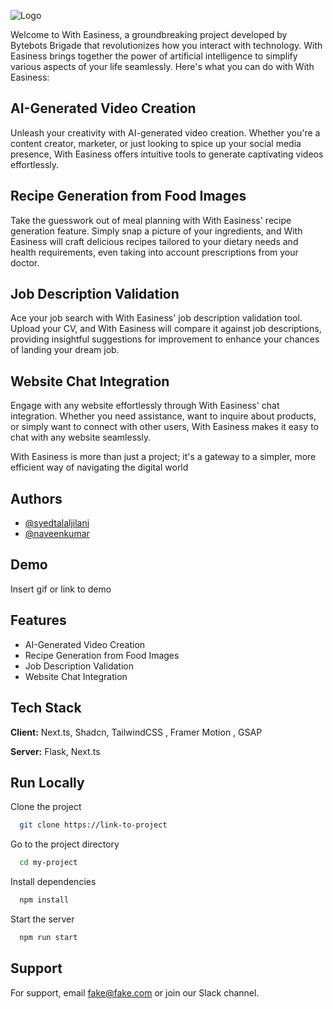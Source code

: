 
![Logo](https://res.cloudinary.com/du49f4v2w/image/upload/v1708971614/hikfu2axrhtm14kv5zzr.png)

Welcome to With Easiness, a groundbreaking project developed by Bytebots Brigade that revolutionizes how you interact with technology. With Easiness brings together the power of artificial intelligence to simplify various aspects of your life seamlessly. Here's what you can do with With Easiness:

## AI-Generated Video Creation
Unleash your creativity with AI-generated video creation. Whether you're a content creator, marketer, or just looking to spice up your social media presence, With Easiness offers intuitive tools to generate captivating videos effortlessly.

## Recipe Generation from Food Images
Take the guesswork out of meal planning with With Easiness' recipe generation feature. Simply snap a picture of your ingredients, and With Easiness will craft delicious recipes tailored to your dietary needs and health requirements, even taking into account prescriptions from your doctor.

## Job Description Validation
Ace your job search with With Easiness' job description validation tool. Upload your CV, and With Easiness will compare it against job descriptions, providing insightful suggestions for improvement to enhance your chances of landing your dream job.

## Website Chat Integration
Engage with any website effortlessly through With Easiness' chat integration. Whether you need assistance, want to inquire about products, or simply want to connect with other users, With Easiness makes it easy to chat with any website seamlessly.

With Easiness is more than just a project; it's a gateway to a simpler, more efficient way of navigating the digital world
## Authors

- [@syedtalaljilani](https://www.github.com/syedtalaljilani)
- [@naveenkumar](https://www.github.com/Naveen3251f)




## Demo

Insert gif or link to demo


## Features

- AI-Generated Video Creation
- Recipe Generation from Food Images
- Job Description Validation
- Website Chat Integration




## Tech Stack

**Client:** Next.ts, Shadcn, TailwindCSS , Framer Motion , GSAP

**Server:** Flask, Next.ts



## Run Locally

Clone the project

```bash
  git clone https://link-to-project
```

Go to the project directory

```bash
  cd my-project
```

Install dependencies

```bash
  npm install
```

Start the server

```bash
  npm run start
```




## Support

For support, email fake@fake.com or join our Slack channel.

